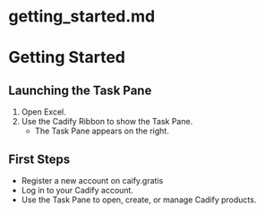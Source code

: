 # getting_started.md

# Getting Started

## Launching the Task Pane

1. Open Excel.
2. Use the Cadify Ribbon to show the Task Pane.
   - The Task Pane appears on the right.

## First Steps

- Register a new account on caify.gratis
- Log in to your Cadify account.
- Use the Task Pane to open, create, or manage Cadify products.